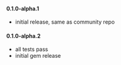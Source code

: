 #### 0.1.0-alpha.1

* initial release, same as community repo

#### 0.1.0-alpha.2

* all tests pass
* initial gem release
